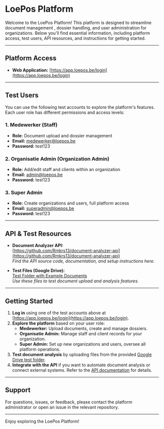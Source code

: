 # LoePos Platform

Welcome to the LoePos Platform! This platform is designed to streamline document management
, dossier handling, and user administration for organizations. Below you'll find essential information, including platform access, test users, API resources, and instructions for getting started.

---

## Platform Access

- **Web Application:** [https://app.loepos.be/login](https://app.loepos.be/login)

---

## Test Users

You can use the following test accounts to explore the platform's features. Each user role has different permissions and access levels:

### 1. Medewerker (Staff)
- **Role:** Document upload and dossier management
- **Email:** medewerker@loepos.be
- **Password:** test123

### 2. Organisatie Admin (Organization Admin)
- **Role:** Add/edit staff and clients within an organization
- **Email:** admin@loepos.be
- **Password:** test123

### 3. Super Admin
- **Role:** Create organizations and users, full platform access
- **Email:** superadmin@loepos.be
- **Password:** test123

---

## API & Test Resources

- **Document Analyzer API:**  
  [https://github.com/Rmkrs13/document-analyzer-api](https://github.com/Rmkrs13/document-analyzer-api)  
  _Find the API source code, documentation, and setup instructions here._

- **Test Files (Google Drive):**  
  [Test Folder with Example Documents](https://drive.google.com/drive/folders/1cNb5zvzueGaXIkaRGQ7YnBd0JC--kj1o?usp=sharing)  
  _Use these files to test document upload and analysis features._

---

## Getting Started

1. **Log in** using one of the test accounts above at [https://app.loepos.be/login](https://app.loepos.be/login).
2. **Explore the platform** based on your user role:
   - **Medewerker:** Upload documents, create and manage dossiers.
   - **Organisatie Admin:** Manage staff and client records for your organization.
   - **Super Admin:** Set up new organizations and users, oversee all platform operations.
3. **Test document analysis** by uploading files from the provided [Google Drive test folder](https://drive.google.com/drive/folders/1cNb5zvzueGaXIkaRGQ7YnBd0JC--kj1o?usp=sharing).
4. **Integrate with the API** if you want to automate document analysis or connect external systems. Refer to the [API documentation](https://github.com/Rmkrs13/document-analyzer-api) for details.

---

## Support

For questions, issues, or feedback, please contact the platform administrator or open an issue in the relevant repository.

---

Enjoy exploring the LoePos Platform!